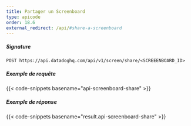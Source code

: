 ```yaml
---
title: Partager un Screenboard
type: apicode
order: 18.6
external_redirect: /api/#share-a-screenboard
---
```


##### Signature
`POST https://api.datadoghq.com/api/v1/screen/share/<SCREEENBOARD_ID>`
##### Exemple de requête
{{< code-snippets basename="api-screenboard-share" >}}
##### Exemple de réponse
{{< code-snippets basename="result.api-screenboard-share" >}}

